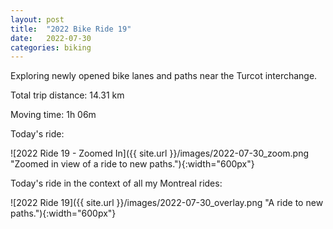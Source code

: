 ```yaml
---
layout: post
title:  "2022 Bike Ride 19"
date:   2022-07-30
categories: biking
---
```


Exploring newly opened bike lanes and paths near the Turcot interchange.

Total trip distance: 14.31 km

Moving time: 1h 06m

Today's ride:

![2022 Ride 19 - Zoomed In]({{ site.url }}/images/2022-07-30_zoom.png "Zoomed in view of a ride to new paths."){:width="600px"}

Today's ride in the context of all my Montreal rides:

![2022 Ride 19]({{ site.url }}/images/2022-07-30_overlay.png "A ride to new paths."){:width="600px"}
